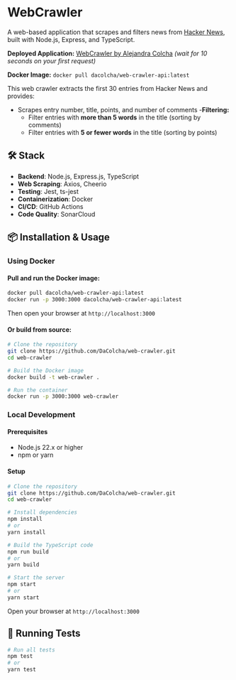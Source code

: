 # WebCrawler 

A web-based application that scrapes and filters news from [Hacker News](https://news.ycombinator.com/), built with Node.js, Express, and TypeScript.

**Deployed Application:** [WebCrawler by Alejandra Colcha](https://dacolcha.github.io/web-crawler/) *(wait for 10 seconds on your first request)*

**Docker Image:** `docker pull dacolcha/web-crawler-api:latest`

This web crawler extracts the first 30 entries from Hacker News and provides:

- Scrapes entry number, title, points, and number of comments
-**Filtering:**
  - Filter entries with **more than 5 words** in the title (sorting by comments)
  - Filter entries with **5 or fewer words** in the title (sorting by points)

## 🛠️ Stack
- **Backend**: Node.js, Express.js, TypeScript
- **Web Scraping**: Axios, Cheerio
- **Testing**: Jest, ts-jest
- **Containerization**: Docker
- **CI/CD**: GitHub Actions
- **Code Quality**: SonarCloud

## 📦 Installation & Usage

### Using Docker
#### Pull and run the Docker image:

```bash
docker pull dacolcha/web-crawler-api:latest
docker run -p 3000:3000 dacolcha/web-crawler-api:latest
```

Then open your browser at `http://localhost:3000`

#### Or build from source:

```bash
# Clone the repository
git clone https://github.com/DaColcha/web-crawler.git
cd web-crawler

# Build the Docker image
docker build -t web-crawler .

# Run the container
docker run -p 3000:3000 web-crawler
```

### Local Development

#### Prerequisites
- Node.js 22.x or higher
- npm or yarn

#### Setup

```bash
# Clone the repository
git clone https://github.com/DaColcha/web-crawler.git
cd web-crawler

# Install dependencies
npm install
# or
yarn install

# Build the TypeScript code
npm run build
# or
yarn build

# Start the server
npm start
# or
yarn start
```

Open your browser at `http://localhost:3000`

## 🧪 Running Tests

```bash
# Run all tests
npm test
# or
yarn test
```
